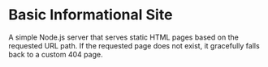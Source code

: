 # Basic Informational Site

A simple Node.js server that serves static HTML pages based on the requested URL path. If the requested page does not exist, it gracefully falls back to a custom 404 page.
